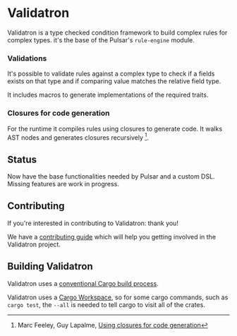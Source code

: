 # Validatron

Validatron is a type checked condition framework to build complex rules for complex types. it's the base of the Pulsar's `rule-engine` module.

### Validations

It's possible to validate rules against a complex type to check if a fields exists on that type and if comparing value matches the relative field type.

It includes macros to generate implementations of the required traits.

### Closures for code generation

For the runtime it compiles rules using closures to generate code. It walks AST nodes and generates closures recursively [^1].

## Status

Now have the base functionalities needed by Pulsar and a custom DSL. Missing features are work in progress. 

## Contributing

If you're interested in contributing to Validatron: thank you!

We have a [contributing guide](../CONTRIBUTING.md) which will help you getting involved in the Validatron project.

## Building Validatron

Validatron uses a [conventional Cargo build process](https://doc.rust-lang.org/cargo/guide/working-on-an-existing-project.html). 

Validatron uses a [Cargo Workspace](https://doc.rust-lang.org/book/ch14-03-cargo-workspaces.html), so for some cargo commands, such as `cargo test`, the `--all` is needed to tell cargo to visit all of the crates.


[^1]: Marc Feeley, Guy Lapalme, [Using closures for code generation](https://www.sciencedirect.com/science/article/abs/pii/0096055187900129)